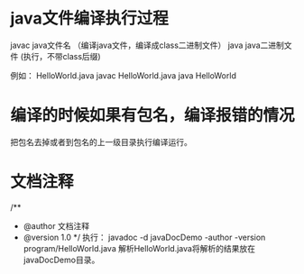 # java文件编译执行过程
javac java文件名  （编译java文件，编译成class二进制文件）
java  java二进制文件  (执行，不带class后缀)

例如： HelloWorld.java
javac HelloWorld.java
java HelloWorld

# 编译的时候如果有包名，编译报错的情况
把包名去掉或者到包名的上一级目录执行编译运行。

# 文档注释
/**
 * @author 文档注释
 * @version 1.0
 */
执行：  javadoc -d javaDocDemo -author -version program/HelloWorld.java
解析HelloWorld.java将解析的结果放在javaDocDemo目录。